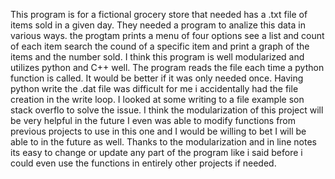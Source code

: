 This program is for a fictional grocery store that needed has a .txt file of items sold in a given day. They needed a program to analize this data in various ways.
the progtam prints a menu of four options see a list and count of each item search the cound of a specific item and print a graph of the items and the number sold.
I think this program is well modularized and utilizes python and C++ well.
The program reads the file each time a python function is called. It would be better if it was only needed once.
Having python write the .dat file was difficult for me i accidentally had the file creation in the write loop. I looked at some writing to a file example son stack overflo to solve the issue.
I think the modularization of this project will be very helpful in the future I even was able to modify functions from previous projects to use in this one and I would be willing to bet I will be able to in the future as well. 
Thanks to the modularization and in line notes its easy to change or update any part of the program like i said before i could even use the functions in entirely other projects if needed.
